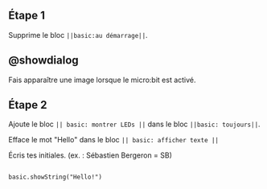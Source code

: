## Étape 1

Supprime le bloc ``||basic:au démarrage||``.

## @showdialog

Fais apparaître une image lorsque le micro:bit est activé.

## Étape 2

Ajoute le bloc ``|| basic: montrer LEDs ||`` dans le bloc ``||basic: toujours||``.

Efface le mot "Hello" dans le bloc ``|| basic: afficher texte ||``

Écris tes initiales. (ex. : Sébastien Bergeron = SB)

```blocks

basic.showString("Hello!")

```